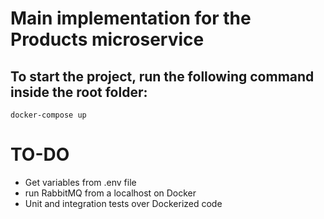 # Main implementation for the Products microservice

## To start the project, run the following command inside the root folder:

```
docker-compose up
```

# TO-DO
- Get variables from .env file
- run RabbitMQ from a localhost on Docker
- Unit and integration tests over Dockerized code